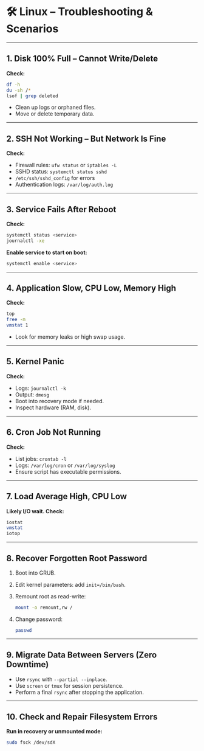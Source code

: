 # 🛠️ Linux – Troubleshooting & Scenarios

---

## 1. Disk 100% Full – Cannot Write/Delete

**Check:**

```bash
df -h
du -sh /*
lsof | grep deleted
```

- Clean up logs or orphaned files.
- Move or delete temporary data.

---

## 2. SSH Not Working – But Network Is Fine

**Check:**

- Firewall rules: `ufw status` or `iptables -L`
- SSHD status: `systemctl status sshd`
- `/etc/ssh/sshd_config` for errors
- Authentication logs: `/var/log/auth.log`

---

## 3. Service Fails After Reboot

**Check:**

```bash
systemctl status <service>
journalctl -xe
```

**Enable service to start on boot:**

```bash
systemctl enable <service>
```

---

## 4. Application Slow, CPU Low, Memory High

**Check:**

```bash
top
free -m
vmstat 1
```

- Look for memory leaks or high swap usage.

---

## 5. Kernel Panic

**Check:**

- Logs: `journalctl -k`
- Output: `dmesg`
- Boot into recovery mode if needed.
- Inspect hardware (RAM, disk).

---

## 6. Cron Job Not Running

**Check:**

- List jobs: `crontab -l`
- Logs: `/var/log/cron` or `/var/log/syslog`
- Ensure script has executable permissions.

---

## 7. Load Average High, CPU Low

**Likely I/O wait. Check:**

```bash
iostat
vmstat
iotop
```

---

## 8. Recover Forgotten Root Password

1. Boot into GRUB.
2. Edit kernel parameters: add `init=/bin/bash`.
3. Remount root as read-write:

    ```bash
    mount -o remount,rw /
    ```

4. Change password:

    ```bash
    passwd
    ```

---

## 9. Migrate Data Between Servers (Zero Downtime)

- Use `rsync` with `--partial --inplace`.
- Use `screen` or `tmux` for session persistence.
- Perform a final `rsync` after stopping the application.

---

## 10. Check and Repair Filesystem Errors

**Run in recovery or unmounted mode:**

```bash
sudo fsck /dev/sdX
```
